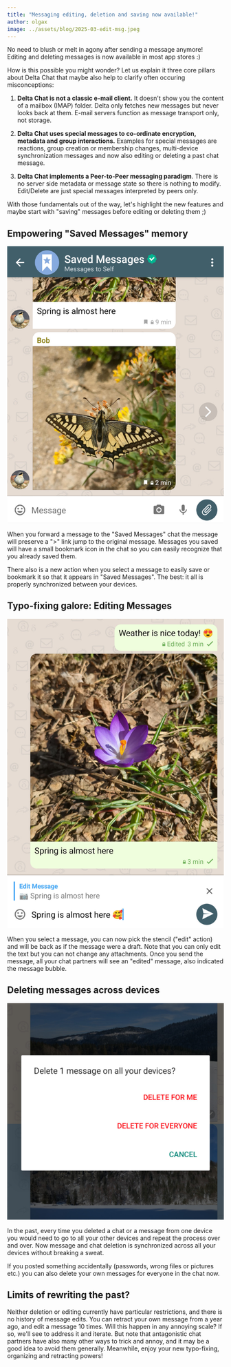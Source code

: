 ```yaml
---
title: "Messaging editing, deletion and saving now available!"
author: olgax
image: ../assets/blog/2025-03-edit-msg.jpeg
---
```


No need to blush or melt in agony after sending a message anymore!
Editing and deleting messages is now available in most app stores :) 

How is this possible you might wonder?  Let us explain it three core pillars about Delta Chat 
that maybe also help to clarify often occuring misconceptions: 

1. **Delta Chat is not a classic e-mail client.**
   It doesn't show you the content of a mailbox (IMAP) folder. 
   Delta only fetches new messages but never looks back at them. 
   E-mail servers function as message transport only, not storage. 

2. **Delta Chat uses special messages to co-ordinate encryption, metadata and group interactions.**
   Examples for special messages are reactions, group creation or membership changes, 
   multi-device synchronization messages
   and now also editing or deleting a past chat message. 

3. **Delta Chat implements a Peer-to-Peer messaging paradigm**. 
   There is no server side metadata or message state so there is nothing to modify. 
   Edit/Delete are just special messages interpreted by peers only. 
   
With those fundamentals out of the way, let's highlight the new features
and maybe start with "saving" messages before editing or deleting them ;) 


## Empowering "Saved Messages" memory 

![screenshot showing the new Saved Messages chat feature](../assets/blog/2025-03-saved-msgs-v2.jpeg)

When you forward a message to the "Saved Messages" chat
the message will preserve a ">" link jump to the original message.
Messages you saved will have a small bookmark icon in the chat 
so you can easily recognize that you already saved them.

There also is a new action when you select a message 
to easily save or bookmark it so that it appears in "Saved Messages". 
The best: it all is properly synchronized between your devices. 

## Typo-fixing galore: Editing Messages

![screenshot showing the new edit message feature](../assets/blog/2025-03-edit-msg.jpeg)

When you select a message, you can now pick the stencil ("edit" action)
and will be back as if the message were a draft. 
Note that you can only edit the text but you can not change any attachments. 
Once you send the message, all your chat partners will see an "edited" message,
also indicated the message bubble. 

## Deleting messages across devices 

![screenshot showing the new "delete for everyone" feature](../assets/blog/2025-03-delete-msg-for-all.jpeg)

In the past, every time you deleted a chat or a message from one device 
you would need to go to all your other devices and repeat the process over and over.
Now message and chat deletion is synchronized across all your devices without breaking a sweat.

If you posted something accidentally (passwords, wrong files or pictures etc.) 
you can also delete your own messages for everyone in the chat now. 

## Limits of rewriting the past? 

Neither deletion or editing currently have particular restrictions,
and there is no history of message edits. 
You can retract your own message from a year ago,
and edit a message 10 times. 
Will this happen in any annoying scale? 
If so, we'll see to address it and iterate. 
But note that antagonistic chat partners have also many other ways 
to trick and annoy, and it may be a good idea to avoid them generally.
Meanwhile, enjoy your new typo-fixing, organizing and retracting powers!
